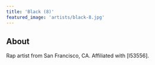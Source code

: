 ```yaml
---
title: 'Black (8)'
featured_image: 'artists/black-8.jpg'
---
```


## About

Rap artist from San Francisco, CA. Affiliated with [l53556].
